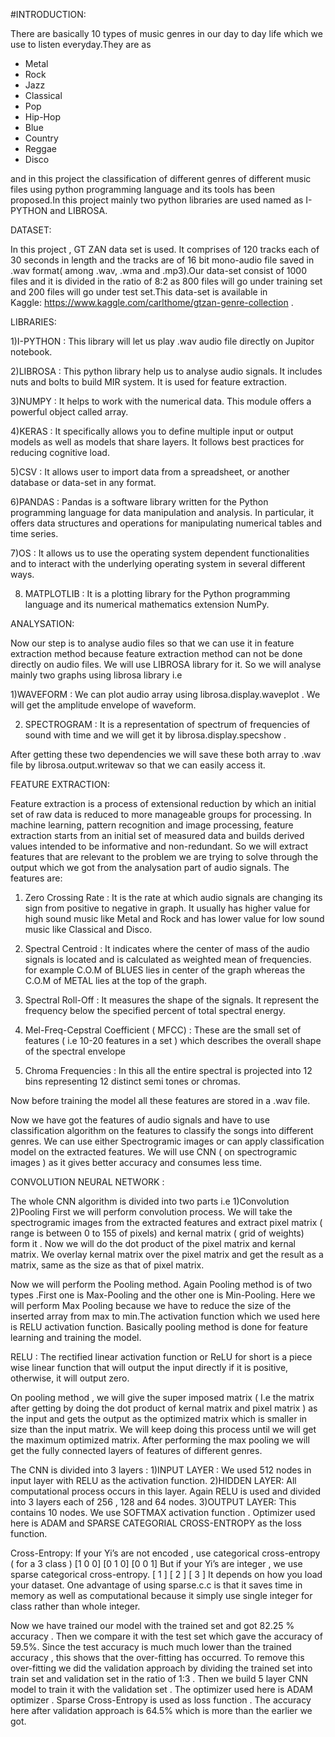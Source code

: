 #INTRODUCTION: 

There are basically 10 types of music genres in our day to day life which we use to listen everyday.They are as 
- Metal
- Rock
- Jazz
- Classical
- Pop
- Hip-Hop
- Blue
- Country
- Reggae
- Disco

and in this project the classification of different genres of different music files using python programming language and its tools has been proposed.In this project mainly two python libraries are used named as I-PYTHON and LIBROSA. 


DATASET:

In this project , GT ZAN  data set is used. It comprises of 120 tracks each of 30 seconds in length and the tracks are of 16 bit mono-audio file saved in .wav format( among .wav, .wma and .mp3).Our data-set consist of 1000 files and it is divided in the ratio of 8:2 as 800 files will go under training set and 200 files will go under test set.This data-set is available in  
Kaggle: https://www.kaggle.com/carlthome/gtzan-genre-collection .


LIBRARIES:

1)I-PYTHON   : This library will let us play .wav audio file directly on Jupitor notebook.

2)LIBROSA    : This python library help us to analyse audio signals. It includes nuts and bolts to                             build MIR system. It is used for feature extraction.

3)NUMPY     : It helps to work with the numerical data. This module offers a powerful object called array.

4)KERAS      : It specifically allows you to define multiple input or output models as well as models that share layers. It follows best practices for reducing cognitive load.

5)CSV        : It allows user to import data from a spreadsheet, or another database or data-set in any format.

6)PANDAS    : Pandas is a software library written for the Python programming language for data manipulation and analysis. In particular, it offers data structures and                           operations for manipulating numerical tables and time series.

7)OS         : It allows us to use the operating system dependent functionalities and to interact with the underlying operating system in several different ways.
 
8) MATPLOTLIB : It is a plotting library for the Python programming language and its numerical mathematics extension NumPy.


ANALYSATION:

Now our step is to analyse audio files so that we can use it in feature extraction method because feature extraction method can not be done directly on audio files. We will use LIBROSA library for it. So we will analyse mainly two graphs using librosa library i.e

1)WAVEFORM   :  We can plot audio array using librosa.display.waveplot . We will get the amplitude envelope of waveform.

2) SPECTROGRAM :  It is a representation of spectrum of frequencies of sound with time and we will get it by librosa.display.specshow .

After getting these two dependencies we will save these both array to .wav file by librosa.output.writewav so that we can easily access it.


FEATURE EXTRACTION: 

Feature extraction is a process of extensional reduction by which an initial set of raw data is reduced to more manageable groups for processing. In machine learning, pattern recognition and image processing, feature extraction starts from an initial set of measured data and builds derived values intended to be informative and non-redundant. So we will extract features that are relevant to the problem we are trying to solve through the output which we got from the analysation part of audio signals. 
The features are: 

1) Zero Crossing Rate : It is the rate at which audio signals are changing its sign from positive to negative in graph. It usually has higher value for high sound music like Metal and Rock and has lower value for low sound music like Classical and Disco.

2) Spectral Centroid : It indicates where the center of mass of the audio signals is located and is calculated as weighted mean of frequencies. for example C.O.M of BLUES lies in center of the graph whereas the C.O.M of METAL lies at the top of the graph.

3) Spectral Roll-Off : It measures the shape of the signals. It represent the frequency below the specified percent of total spectral energy. 

4) Mel-Freq-Cepstral Coefficient ( MFCC) : These are the small set of features ( i.e 10-20 features in a set ) which describes the overall shape of the spectral envelope

5) Chroma Frequencies : In this all the entire spectral is projected into 12 bins representing 12 distinct semi tones or chromas.

Now before training the model all these features are stored in a .wav file. 

Now we have got the features of audio signals and have to use classification algorithm on the features to classify the songs into different genres.
We can  use either Spectrogramic images or can apply classification model on the extracted features. We will use CNN ( on spectrogramic images ) as it gives better accuracy and consumes less time.  




CONVOLUTION NEURAL NETWORK : 



The whole CNN algorithm is divided into two parts i.e 
1)Convolution 
2)Pooling 
First we will perform convolution process.
We will take the spectrogramic images from the extracted features and extract pixel matrix ( range is between 0 to 155 of pixels) and kernal matrix ( grid of weights) form it . Now we will do the dot product of the pixel matrix and kernal matrix. We overlay kernal matrix over the pixel matrix and get the result as a matrix, same as the size as that of pixel matrix.

Now we will perform the Pooling method.
Again Pooling method is of two types .First one is Max-Pooling and the other one is Min-Pooling. Here we will perform Max Pooling because we have to reduce the size of the inserted array from max to min.The activation function which we used here is RELU activation function. Basically pooling method is done for feature learning and training the model. 

RELU : The rectified linear activation function or ReLU for short is a piece wise linear function that will output the input directly if it is positive, otherwise, it will output zero.

On pooling method , we will give the super imposed matrix ( I.e the matrix after getting by doing the dot product of kernal matrix and pixel matrix ) as the input and gets the output as the optimized matrix which is smaller in size than the input matrix. We will keep doing this process until we will get the maximum optimized matrix.
After performing the max pooling we will get the fully connected layers of features of different genres.

The CNN is divided into 3 layers : 
1)INPUT LAYER : We used 512 nodes in input layer with RELU as the activation function.
2)HIDDEN LAYER: All computational process occurs in this layer. Again RELU is used and divided          into 3 layers each of 256 , 128 and 64 nodes.
3)OUTPUT LAYER: This contains 10 nodes. We use SOFTMAX activation function . Optimizer used here is ADAM and SPARSE CATEGORIAL CROSS-ENTROPY as the loss function.

Cross-Entropy: If your Yi’s are not encoded , use categorical cross-entropy ( for a 3 class ) 
[1 0 0]  [0 1 0]  [0 0 1]
But if your Yi’s are integer , we use sparse categorical cross-entropy.
[ 1 ]   [ 2 ]   [ 3 ]
It depends on how you load your dataset. One advantage of using sparse.c.c is that it saves time in memory as well as computational because it simply use single integer for class rather than whole integer.




Now we have trained our model with the trained set and got 82.25 % accuracy . Then we compare it with the test set which gave the accuracy of 59.5%. Since the test accuracy is much much lower than the trained accuracy , this shows that the over-fitting has occurred. To remove this over-fitting we did the validation approach by dividing the trained set into train set and validation set in the ratio of 1:3 .
Then we build 5 layer CNN model to train it with the validation set . The optimizer used here is ADAM optimizer . Sparse Cross-Entropy is used as loss function . The accuracy here after validation approach is 64.5% which is more than the earlier we got.

